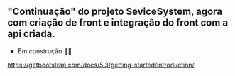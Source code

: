 ## "Continuação" do projeto SeviceSystem, agora com criação de front e integração do front com a api criada.

- Em construção 🔧🔨


https://getbootstrap.com/docs/5.3/getting-started/introduction/
